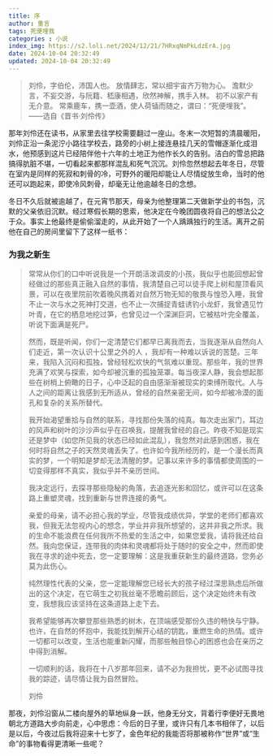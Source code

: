 ```yaml
---
title: 序
author: 重言
tags: 死便埋我
categories : 小说
index_img: https://s2.loli.net/2024/12/21/7HRxqNmPkLdzErA.jpg
date: 2024-10-04 20:32:49
updated: 2024-10-04 20:32:49
---
```


> 刘伶，字伯伦，沛国人也。 放情肆志，常以细宇宙齐万物为心。 澹默少言，不妄交游，与阮籍、嵇康相遇，欣然神解，携手入林。 初不以家产有无介意。 常乘鹿车，携一壶酒，使人荷锸而随之，谓曰：“死便埋我”。 ——选自《晋书·刘伶传》



那年刘伶还在读书，从家里去往学校需要翻过一座山。冬末一次短暂的清晨暖阳，刘伶正沿一条泥泞小路往学校去，路旁的小树上接连悬挂几天的雪帽逐渐化成泪水，他预感到这片已经陪伴他十六年的土地正为他作长久的告别。洁白的雪总把路搞得肮脏不堪，一切看起来都那样混乱和死气沉沉。刘伶忽然想起去年冬日，尽管在室内是同样的死寂和刺骨的冷，可野外的暖阳却能让人尽情绽放生命，当时的他还可以跑起来，即使冷风刺骨，却毫无让他逾越冬日的念想。



冬日不久后就被逾越了，在元宵节那天，母亲为他整理第二天做新学业的书包，沉默的父亲依旧沉默。经过寒假长期的思索，他决定在今晚团圆夜将自己的想法公之于众。事实上他最终是偷偷溜走的，从此开始了一个人踽踽独行的生活。离开之前他在自己的房间里留下了这样一纸书：

###  为我之新生

> 常常从你们的口中听说我是一个开朗活泼调皮的小孩，我似乎也能回想起曾经做过的那些真正融入自然的事情，我清楚自己可以徒手爬上树和屋顶看风景，可以在夜里院前吹着晚风携着对自然万物无知的敬畏与惶恐入睡，我曾不止一次与水之死神打交道，也不止一次捕捉青蛙诱钓小龙虾，我曾遇见竹叶青，在它的栖息地挖过笋，也曾见过一个深渊巨洞，它被枯叶完全覆盖，听说下面满是死尸。
>
> 
>
> 然而，既是听闻，你们一定清楚它们都早已离我而去，当我逐渐从自然向人们走近，第一次认识十公里之外的人 ，我却有一种难以诉说的苦楚。三年来，我陷入沉闷和孤独，曾经轻松欢快的气氛难以重现。那些年，我的世界充满了欢笑与探索，如今却被沉重的孤独笼罩。每当夜深人静，我会想起那些在树梢上俯瞰的日子，心中泛起的自由感渐渐被现实的束缚所取代。人与人之间的距离让我感到无所适从，曾经的自然亲密无间，如今却被冷漠的面孔和复杂的关系所替代。
>
> 
>
> 我开始渴望重拾与自然的联系，寻找那份失落的纯真。每次走出家门，耳边的风声和树叶的沙沙声似乎在召唤我，提醒我曾经的自己。昨夜不知是现实还是梦中（如您所见我的状态已经如此混乱），我忽然对此感到困惑，我在何时将自然之子的天然灵魂丢失了。也许如今我所经历的，是一个漫长而真实的梦，一个明知是梦却无法清醒的梦。记事以来许多的事情都使周围的一切变得那样不真实，我似乎并不亲历世间。
>
> 
>
> 我决定远行，去探寻那些隐秘的角落，去追逐光影和回忆，或许可以在这条路上重塑灵魂，找到重新与世界连接的勇气。
>
> 
>
> 亲爱的母亲，请不必担心我的学业，尽管我成绩优异，学堂的老师们都喜欢我，但我无法忽视内心的想念，学业并非我所想望的，这并非我之所求。我的生命不能浪费在任何我所不热爱的生活之中，如果您爱我，请将我还给自然。我向您保证，连带我的肉体和灵魂都将处于随时的安全之中，然而即使我在寻求的途中死去，您一定要理解：这是我重获新生的最终道路，您务必莫为此伤心。
>
> 
>
> 纯然理性代表的父亲，您一定能理解您已经长大的孩子经过深思熟虑后所做出的这个决定，在它萌生之初我丝毫不愿瞻前顾后，这个决定始终未有改变，我想我应该坚持在这条道路上走下去。
>
> 
>
> 我希望能够再次攀登那些熟悉的树木，在顶端感受那份久违的畅快与宁静。也许，在自然的怀抱中，我能找到解开心结的钥匙，重燃生命的热情。或许一切都可以改变，生活也能重新闪耀，而那些触目惊心的困惑也会在亲历之中得到消解。
>
> 
>
> 一切顺利的话，我将在十八岁那年回来，请不必为我担忧，更不必试图寻找我的踪迹，请尽情让我为自然冒险。
>
> 
>
> 刘伶



那夜，刘伶沿窗从二楼向屋外的草地纵身一跃，他身无分文，背着行李便好无畏地朝北方道路大步向前走，心中思虑：今后的日子里，或许只有几本书相伴了，以后是以后，今夜过后我将迎来十七岁了，金色年纪的我能否将那被称作“世界”或“生命”的事物看得更清晰一些呢？

